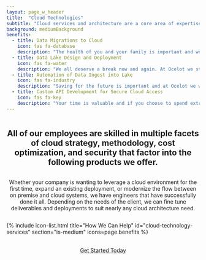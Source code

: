 ```yaml
---
layout: page_w_header
title:  "Cloud Technologies"
subtitle: "Cloud services and architecture are a core area of expertise for Ocelot."
background: mediumBackground
benefits:
  - title: Data Migrations to Cloud
    icon: fas fa-database
    description: "The health of you and your family is important and we want to help you assure that. We offer a number of plans with health, dental, optical, and life insurance for you and your family."
  - title: Data Lake Design and Deployment
    icon: fas fa-water
    description: "We all deserve a break now and again. At Ocelot we strive for a healthy work life balance and believe that offering paid vacation time is an important piece of that."
  - title: Automation of Data Ingest into Lake
    icon: fas fa-industry
    description: "Saving for the future is important and at Ocelot we want to help you secure it by offering retirement accounts and company matching."
  - title: Custom API Development for Secure Cloud Access
    icon: fas fa-key
    description: "Your time is valuable and if you choose to spend extra with us we want to show our appreciation for that."
---
```

<div class="columns is-centered icon-section--with-padding">
    <div class="column is-three-quarters">
        <h2 class="subtitle subtitle__spacing-medium" style="text-align: center;">
            All of our employees are skilled in multiple facets of cloud strategy, methodology, cost optimization, and security that factor into the following products we offer.
        </h2>
        <div class="columns is-centered" style="text-align: center;">
          <p class="column is-two-thirds">
              Whether your company is wanting to leverage a cloud environment for the first time, expand an existing deployment, or modernize the flow between on premise and cloud systems, we have engineers that have successfully done it all.  Depending on the needs of the client, we can fine tune deliverables and deployments to suit nearly any cloud architecture need.
          </p>
        </div>
    </div>
</div>

{% include icon-list.html title="How We Can Help" id="cloud-technology-services" section="is-medium" icons=page.benefits %}

<br/>
<div class="columns is-centered">  
  <div class="column is-half" style="text-align:center">
    <a href="/services" class="button is-primary is-outlined">Get Started Today</a>
  </div>
</div>
    